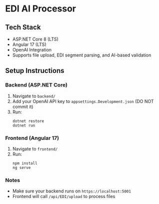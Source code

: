 # EDI AI Processor

## Tech Stack
- ASP.NET Core 8 (LTS)
- Angular 17 (LTS)
- OpenAI Integration
- Supports file upload, EDI segment parsing, and AI-based validation

## Setup Instructions

### Backend (ASP.NET Core)
1. Navigate to `backend/`
2. Add your OpenAI API key to `appsettings.Development.json` (DO NOT commit it)
3. Run:
   ```
   dotnet restore
   dotnet run
   ```

### Frontend (Angular 17)
1. Navigate to `frontend/`
2. Run:
   ```
   npm install
   ng serve
   ```

### Notes
- Make sure your backend runs on `https://localhost:5001`
- Frontend will call `/api/EDI/upload` to process files

